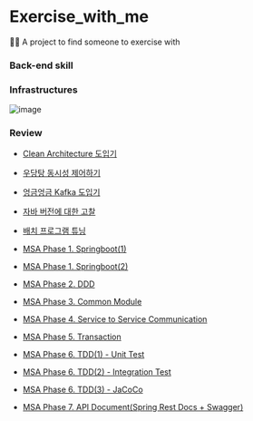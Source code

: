 # Exercise_with_me
🏃🏻 A project to find someone to exercise with

### Back-end skill

### Infrastructures
![image](https://github.com/taeyun1215/Exercise_with_me/assets/65766105/61d0154a-e752-47e3-9efa-b3861e15ef9f)

### Review
- [Clean Architecture 도입기](https://velog.io/@devty/Clean-Architecture)  

- [우당탕 동시성 제어하기](https://velog.io/@devty/%EC%9A%B0%EB%8B%B9%ED%83%95-%EB%8F%99%EC%8B%9C%EC%84%B1-%EC%A0%9C%EC%96%B4%ED%95%98%EA%B8%B0)  

- [엉금엉금 Kafka 도입기](https://velog.io/@devty/%EC%97%89%EA%B8%88%EC%97%89%EA%B8%88-Kafka-%EB%8F%84%EC%9E%85%EA%B8%B0)  

- [자바 버전에 대한 고찰](https://velog.io/@devty/%EC%9E%90%EB%B0%94-%EB%B2%84%EC%A0%84%EC%97%90-%EB%8C%80%ED%95%9C-%EA%B3%A0%EC%B0%B0)

- [배치 프로그램 튜닝](https://velog.io/@devty/배치-프로그램-튜닝)

- [MSA Phase 1. Springboot(1)](https://velog.io/@devty/MSA-Phase-1.-Springboot1)  

- [MSA Phase 1. Springboot(2)](https://velog.io/@devty/MSA-Phase-1.-Springboot2) 

- [MSA Phase 2. DDD](https://velog.io/@devty/MSA-Phase-2.-DDD)

- [MSA Phase 3. Common Module](https://velog.io/@devty/MSA-Phase-3.-Common-Module)

- [MSA Phase 4. Service to Service Communication](https://velog.io/@devty/MSA-Phase-4.-Communication)

- [MSA Phase 5. Transaction](https://velog.io/@devty/MSA-Phase-5.-Transaction-czen7643)

- [MSA Phase 6. TDD(1) - Unit Test](https://velog.io/@devty/MSA-Phase-6.-TDD1-Unit-Test)

- [MSA Phase 6. TDD(2) - Integration Test](https://velog.io/@devty/MSA-Phase-6.-TDD2-Integration-Test)

- [MSA Phase 6. TDD(3) - JaCoCo](https://velog.io/@devty/MSA-Phase-6.-TDD3-JaCoCo)

- [MSA Phase 7. API Document(Spring Rest Docs + Swagger)]()
